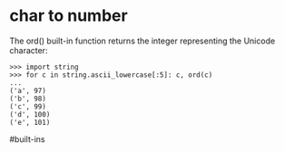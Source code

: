 # char to number

The ord() built-in function returns the integer representing the Unicode character:

```
>>> import string
>>> for c in string.ascii_lowercase[:5]: c, ord(c)
...
('a', 97)
('b', 98)
('c', 99)
('d', 100)
('e', 101)
```

#built-ins
